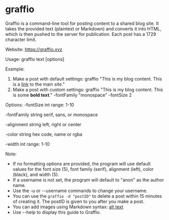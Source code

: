 # graffio

Graffio is a command-line tool for posting content to a shared blog site. It takes the provided text (plaintext or Markdown) and converts it into HTML, which is then pushed to the server for publication. Each post has a 1729 character limit.

Website: https://graffio.xyz

Usage: graffio text [options]

Example:

1. Make a post with default settings:
   graffio "This is my blog content. This is a [link](https://graffio.xyz) to the main _site_."
2. Make a post with custom settings:
   graffio "This is my blog content. This is some **bold text**." -fontFamily "monospace" -fontSize 2

Options:
-fontSize int
range: 1-10

-fontFamily string
serif, sans, or monospace

-alignment string
left, right or center

-color string
hex code, name or rgba

-width int
range: 1-10

Note:

- If no formatting options are provided, the program will use default values for the font size (5), font family (serif), alignment (left), color (black), and width (5).
- If a username is not set, the program will default to "anon" as the author name.
- Use the -u or --username commands to change your username.
- You can use the `graffio -d "postID"` to delete a post within 15 minutes of creating it. The postID is given to you after you make a post.
- You can add images using Markdown syntax: [alt text](https://link-to-image.com/image.jpg)
- Use --help to display this guide to Graffio.
